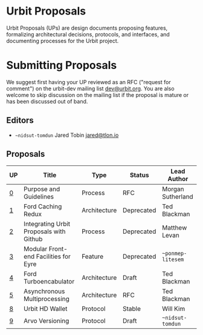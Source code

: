 # Urbit Proposals

Urbit Proposals (UPs) are design documents proposing features, formalizing
architectural decisions, protocols, and interfaces, and documenting processes
for the Urbit project.

# Submitting Proposals

We suggest first having your UP reviewed as an RFC ("request for comment") on
the urbit-dev mailing list <dev@urbit.org>.  You are also welcome to skip
discussion on the mailing list if the proposal is mature or has been discussed
out of band.

## Editors

- `~nidsut-tomdun` Jared Tobin <jared@tlon.io>

## Proposals

UP                                                | Title                                    | Type          | Status     | Lead Author
--------------------------------------------------|------------------------------------------|---------------|------------|-------------------
[0](000-purpose-and-guidelines.md)                | Purpose and Guidelines                   | Process       | RFC        | Morgan Sutherland
[1](001-ford-caching-redux.md)                    | Ford Caching Redux                       | Architecture  | Deprecated | Ted Blackman
[2](002-integrating-urbit-proposals-github.md)    | Integrating Urbit Proposals with Github  | Process       | Deprecated | Matthew Levan
[3](003-modular-front-end-facilities-eyre.md)     | Modular Front-end Facilities for Eyre    | Feature       | Deprecated | `~ponmep-litesem`
[4](004-ford-turboencabulator.md)                 | Ford Turboencabulator                    | Architecture  | Draft      | Ted Blackman
[5](005-asynchronous-multiprocessing.md)          | Asynchronous Multiprocessing             | Architecture  | RFC        | Ted Blackman
[8](008-urbit-hd-wallet.md)                       | Urbit HD Wallet                          | Protocol      | Stable     | Will Kim
[9](009-arvo-versioning.md)                       | Arvo Versioning                          | Protocol      | Draft      | `~nidsut-tomdun`
